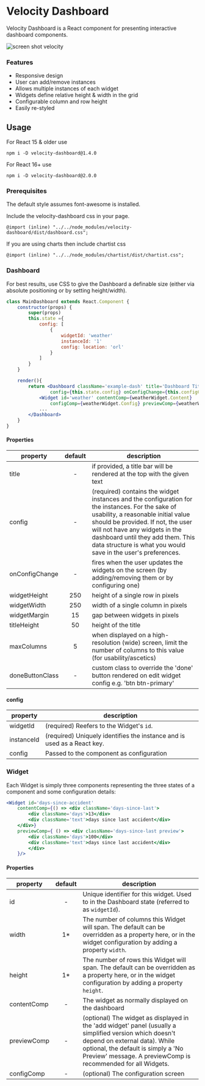# Velocity Dashboard

Velocity Dashboard is a React component for presenting interactive dashboard components.  

![screen shot velocity](https://user-images.githubusercontent.com/40633197/52529195-aa992c80-2ca2-11e9-9c7d-a774cd32f535.png)


### Features

* Responsive design 
* User can add/remove instances 
* Allows multiple instances of each widget
* Widgets define relative height & width in the grid
* Configurable column and row height
* Easily re-styled


## Usage
For React 15 & older use 

```shell
npm i -D velocity-dashboard@1.4.0
```

For React 16+ use

```shell
npm i -D velocity-dashboard@2.0.0
```

### Prerequisites

The default style assumes font-awesome is installed.

Include the velocity-dashboard css in your page.
```less
@import (inline) "../../node_modules/velocity-dashboard/dist/dashboard.css";
```

If you are using charts then include chartist css
```less
@import (inline) "../../node_modules/chartist/dist/chartist.css";
```


### Dashboard

For best results, use CSS to give the Dashboard a definable size (either via absolute positioning or by setting height/width).

```jsx
class MainDashboard extends React.Component {
    constructor(props) {
        super(props)
        this.state ={
            config: [
                {
                    widgetId: 'weather'
                    instanceId: '1'
                    config: location: 'orl'
                }
            ]
        }
    }

    render(){
        return <Dashboard className='example-dash' title='Dashboard Title' 
                config={this.state.config} onConfigChange={this.configChange}>
            <Widget id='weather' contentComp={weatherWidget.Content} 
                configComp={weatherWidget.Config} previewComp={weatherWidget.Preview} />
            ...
        </Dashboard>
    }
}
```

#### Properties

| property         | default | description  |
| ---------------- |:---:| -----|
| title            | -   | if provided, a title bar will be rendered at the top with the given text |
| config           | -   | (required) contains the widget instances and the configuration for the instances.  For the sake of usability, a reasonable initial value should be provided.  If not, the user will not have any widgets in the dashboard until they add them.  This data structure is what you would save in the user's preferences. |
| onConfigChange   | -   | fires when the user updates the widgets on the screen (by adding/removing them or by configuring one) |
| widgetHeight     | 250 | height of a single row in pixels |
| widgetWidth      | 250 | width of a single column in pixels |
| widgetMargin     | 15  | gap between widgets in pixels |
| titleHeight      | 50  | height of the title |
| maxColumns       | 5   | when displayed on a high-resolution (wide) screen, limit the number of columns to this value (for usability/ascetics) |
| doneButtonClass  |  -  | custom class to override the 'done' button rendered on edit widget config e.g. 'btn btn-primary' |
    
#### config

| property         | description  |
| ---------------- | ----- |
| widgetId            | (required) Reefers to the Widget's `id`.  |
| instanceId  | (required) Uniquely identifies the instance and is used as a React key. |
| config | Passed to the component as configuration |    
    
### Widget

Each Widget is simply three components representing the three states of a component and some configuration details:

```jsx
<Widget id='days-since-accident'
    contentComp={() => <div className='days-since-last'>
        <div className='days'>13</div>
        <div className='text'>days since last accident</div>
    </div>}
    previewComp={ () => <div className='days-since-last preview'>
        <div className='days'>100</div>
        <div className='text'>days since last accident</div>
        </div>
    }/>
```

#### Properties

| property         | default | description  |
| ---------------- |:---:| -----|
| id               | -   | Unique identifier for this widget.  Used to in the Dashboard state (referred to as `widgetId`). | 
| width            | 1*  | The number of columns this Widget will span. The default can be overridden as a property here, or in the widget configuration by adding a property `width`. |
| height           | 1*  | The number of rows this Widget will span. The default can be overridden as a property here, or in the widget configuration by adding a property `height`. |
| contentComp      | -   | The widget as normally displayed on the dashboard |
| previewComp      | -   | (optional) The widget as displayed in the 'add widget' panel (usually a simplified version which doesn't depend on external data).  While optional, the default is simply a 'No Preview' message.  A previewComp is recommended for all Widgets. |
| configComp      | -   | (optional) The configuration screen |
